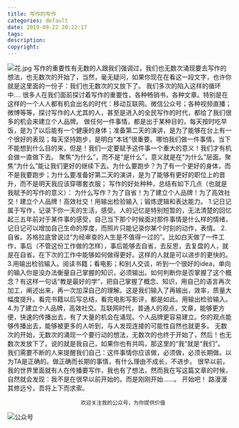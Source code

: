 ```yaml
---
title: 写作的写作
categories: default
date: 2019-09-22 20:22:17
tags:
description:
copyright:
---
```

![花.jpg](https://upload-images.jianshu.io/upload_images/4319370-760dd4d573f24628.jpg?imageMogr2/auto-orient/strip%7CimageView2/2/w/1240)
写作的重要性有无数的人跟我们强调过，我们也无数次涌现要去写作的想法，也无数次的开始了，当然，毫无疑问，如果你现在在看这一段文字，也许你就是这里面的一份子：我们也无数次的又放下了。
    我们多次的陷入这样的循环中....<!-- more -->
    很多人在我们面前探讨着写作的重要性，各种畅销书，各种文章。特别是在这样的一个人人都有机会出名的时代：移动互联网。微信公众号；各种视频直播；微博等等，探讨写作的人尤其的人，甚至是进入的全民写作的时代，都给了我们很多的机会来建立个人品牌。
    做任何一件事情，都是出于某种目的，每天按时吃早饭，是为了以后能有一个健康的身体；准备第二天的演讲，是为了能够在台上有一个很好的表现；每天坚持跑步，是明白“本钱”很重要。哪怕我们做一件事情，当下不能想到什么目的来，但是！我们一定要赋予这件事一个重大的意义！我们才有机会做一直做下去。
    聚焦“为什么”，而不是“是什么”，意义就是在“为什么”层面。聚焦“为什么”能让我们更好的继续下去。为什么要跑步？为了有一个更好的身体，而不是我要跑步；为什么要准备好第二天的演讲，是为了能够有更好的职位上的晋升，而不是明天我应该穿哪套衣服；
    写作的好处种种，总结有如下几点（也就是我赋予的写作的意义）：
    为什么写作？为了自省！为了建立个人品牌！为了高效社交！建立个人品牌！高效社交！用输出检验输入；锻炼逻辑和表达能力。
    1.记日记属于写作，记录下你一天的生活，感受。人的记忆是特别短暂的，无法清楚的回忆起三五年前对于某件事的感受，自己当下那个时候面对那件事情是什么样的情绪，记日记可以增加自己生命的厚度，而照片只能记录你某个时刻的动作，表情。
   2. 自省。苏格拉底曾说过“为经审查的人生是不值得一过的”。比如白天做了一件工作，事后（不管这份工作做的怎样），事后能够去自省，去反思，去复盘的人，就是在自省。在下次的工作中能够如何做得更好。这样的人就是可以进步的更快的。
    3.用输出检验输入。阅读书籍；看电影；和别人交谈，听到一个很好的idea，单向的输入你是没办法衡量自己掌握的知识，必须输出。如何判断你是否掌握了这个概念？有这样一句话“教是最好的学”，把自己掌握了概念、知识，用自己的语言再次加工，阐述出来，再一次加深自己的理解。这是我们输入了再输出，效率，质量大幅度提升。看完书籍以后写总结，看完电影写影评，都是如此。用输出检验输入。
    4.为了建立个人品牌，高效社交。互联网时代，普通人的观点，文章，能够更方便，快速的传播出去，有了大量的机会在涌现。个人品牌更容易建立。你的观点能够传播出去，能够被更多的人听到，与人发现连接的可能性自然也就更多。
    无数次的开始，无数次的涌现一个要行动的想法，无数次的也终于开始了，然后！也无数次发放下了。说的就是我自己，如果你也有共鸣，那这里的“我”就是“我们”。
    我们需要不断的人来提醒我们自己：这件事情你应该做，必须做，必须长期做。以为TA是正确的。做正确而长期的事情，有什么理由不成长，不进步。
    很早以前，我的世界里面就有人在传播要写作，我也有了想法，然而我在写这篇文章的时候，自然就会发现：我不是在很早以前开始的。而是刚刚开始......。
    开始吧！
     路漫漫其修远兮，吾将上下而求索。

                           欢迎关注我的公众号，为你提供价值
![公众号](https://upload-images.jianshu.io/upload_images/4319370-b1aaffc48667f24c.jpg?imageMogr2/auto-orient/strip%7CimageView2/2/w/1240)

